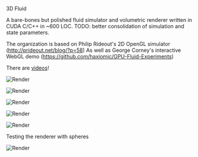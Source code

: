 3D Fluid

A bare-bones but polished fluid simulator and volumetric renderer written in CUDA C/C++ in ~600 LOC.
TODO: better consolidation of simulation and state parameters.

The organization is based on Philip Rideout's 2D OpenGL simulator (http://prideout.net/blog/?p=58)
As well as George Corney's interactive WebGL demo (https://github.com/haxiomic/GPU-Fluid-Experiments)

There are [videos](https://drive.google.com/drive/folders/1A8PH2aZoj2ab8UDZKSdC6fsMPB5RUtyr?usp=sharing)!

![](https://i.imgur.com/qKtCdZf.png "Render")

![](https://i.imgur.com/uYr2u7y.png "Render")

![](https://i.imgur.com/Y3MGgck.png "Render")

![](https://i.imgur.com/g8OmfZA.png "Render")

![](https://i.imgur.com/dMWps1a.png "Render")

Testing the renderer with spheres

![](https://github.com/PWhiddy/fluid/blob/master/screenshots/2.jpg "Render")
